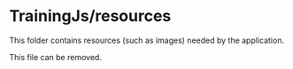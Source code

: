 # TrainingJs/resources

This folder contains resources (such as images) needed by the application. 

This file can be removed.

